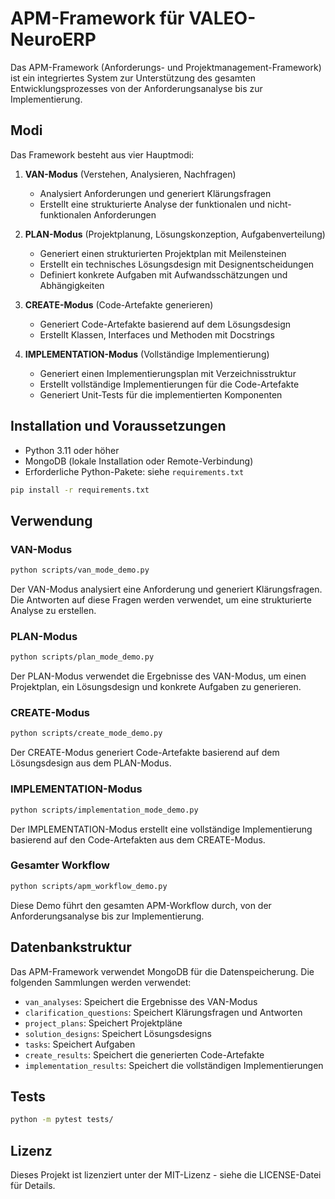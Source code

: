 # APM-Framework für VALEO-NeuroERP

Das APM-Framework (Anforderungs- und Projektmanagement-Framework) ist ein integriertes System zur Unterstützung des gesamten Entwicklungsprozesses von der Anforderungsanalyse bis zur Implementierung.

## Modi

Das Framework besteht aus vier Hauptmodi:

1. **VAN-Modus** (Verstehen, Analysieren, Nachfragen)
   - Analysiert Anforderungen und generiert Klärungsfragen
   - Erstellt eine strukturierte Analyse der funktionalen und nicht-funktionalen Anforderungen

2. **PLAN-Modus** (Projektplanung, Lösungskonzeption, Aufgabenverteilung)
   - Generiert einen strukturierten Projektplan mit Meilensteinen
   - Erstellt ein technisches Lösungsdesign mit Designentscheidungen
   - Definiert konkrete Aufgaben mit Aufwandsschätzungen und Abhängigkeiten

3. **CREATE-Modus** (Code-Artefakte generieren)
   - Generiert Code-Artefakte basierend auf dem Lösungsdesign
   - Erstellt Klassen, Interfaces und Methoden mit Docstrings

4. **IMPLEMENTATION-Modus** (Vollständige Implementierung)
   - Generiert einen Implementierungsplan mit Verzeichnisstruktur
   - Erstellt vollständige Implementierungen für die Code-Artefakte
   - Generiert Unit-Tests für die implementierten Komponenten

## Installation und Voraussetzungen

- Python 3.11 oder höher
- MongoDB (lokale Installation oder Remote-Verbindung)
- Erforderliche Python-Pakete: siehe `requirements.txt`

```bash
pip install -r requirements.txt
```

## Verwendung

### VAN-Modus

```bash
python scripts/van_mode_demo.py
```

Der VAN-Modus analysiert eine Anforderung und generiert Klärungsfragen. Die Antworten auf diese Fragen werden verwendet, um eine strukturierte Analyse zu erstellen.

### PLAN-Modus

```bash
python scripts/plan_mode_demo.py
```

Der PLAN-Modus verwendet die Ergebnisse des VAN-Modus, um einen Projektplan, ein Lösungsdesign und konkrete Aufgaben zu generieren.

### CREATE-Modus

```bash
python scripts/create_mode_demo.py
```

Der CREATE-Modus generiert Code-Artefakte basierend auf dem Lösungsdesign aus dem PLAN-Modus.

### IMPLEMENTATION-Modus

```bash
python scripts/implementation_mode_demo.py
```

Der IMPLEMENTATION-Modus erstellt eine vollständige Implementierung basierend auf den Code-Artefakten aus dem CREATE-Modus.

### Gesamter Workflow

```bash
python scripts/apm_workflow_demo.py
```

Diese Demo führt den gesamten APM-Workflow durch, von der Anforderungsanalyse bis zur Implementierung.

## Datenbankstruktur

Das APM-Framework verwendet MongoDB für die Datenspeicherung. Die folgenden Sammlungen werden verwendet:

- `van_analyses`: Speichert die Ergebnisse des VAN-Modus
- `clarification_questions`: Speichert Klärungsfragen und Antworten
- `project_plans`: Speichert Projektpläne
- `solution_designs`: Speichert Lösungsdesigns
- `tasks`: Speichert Aufgaben
- `create_results`: Speichert die generierten Code-Artefakte
- `implementation_results`: Speichert die vollständigen Implementierungen

## Tests

```bash
python -m pytest tests/
```

## Lizenz

Dieses Projekt ist lizenziert unter der MIT-Lizenz - siehe die LICENSE-Datei für Details. 